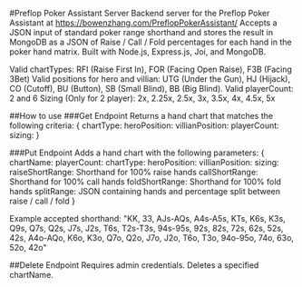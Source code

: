 #Preflop Poker Assistant Server
Backend server for the Preflop Poker Assistant at https://bowenzhang.com/PreflopPokerAssistant/
Accepts a JSON input of standard poker range shorthand and stores the result in MongoDB as a JSON of Raise / Call / Fold percentages for each hand in the poker hand matrix. 
Built with Node.js, Express.js, Joi, and MongoDB. 

Valid chartTypes: RFI (Raise First In), FOR (Facing Open Raise), F3B (Facing 3Bet)
Valid positions for hero and villian: UTG (Under the Gun), HJ (Hijack), CO (Cutoff), BU (Button), SB (Small Blind), BB (Big Blind). 
Valid playerCount: 2 and 6
Sizing (Only for 2 player): 2x, 2.25x, 2.5x, 3x, 3.5x, 4x, 4.5x, 5x

##How to use
###Get Endpoint
Returns a hand chart that matches the following criteria: {
        chartType: 
        heroPosition: 
        villianPosition: 
        playerCount: 
        sizing: 
}

###Put Endpoint
Adds a hand chart with the following parameters: {
        chartName: 
        playerCount: 
        chartType: 
        heroPosition: 
        villianPosition: 
        sizing:
        raiseShortRange: Shorthand for 100% raise hands
        callShortRange: Shorthand for 100% call hands
        foldShortRange: Shorthand for 100% fold hands
        splitRange: JSON containing hands and percentage split between raise / call / fold
}

Example accepted shorthand: "KK, 33, AJs-AQs, A4s-A5s, KTs, K6s, K3s, Q9s, Q7s, Q2s, J7s, J2s, T6s, T2s-T3s, 94s-95s, 92s, 82s, 72s, 62s, 52s, 42s, A4o-AQo, K6o, K3o, Q7o, Q2o, J7o, J2o, T6o, T3o, 94o-95o, 74o, 63o, 52o, 42o"

##Delete Endpoint
Requires admin credentials. 
Deletes a specified chartName. 